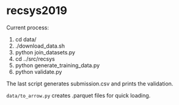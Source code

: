 # recsys2019

Current process:

1. cd data/
2. ./download_data.sh
3. python join_datasets.py
4. cd ../src/recsys
5. python generate_training_data.py
6. python validate.py 

The last script generates submission.csv and prints the validation.

`data/to_arrow.py` creates .parquet files for quick loading.
